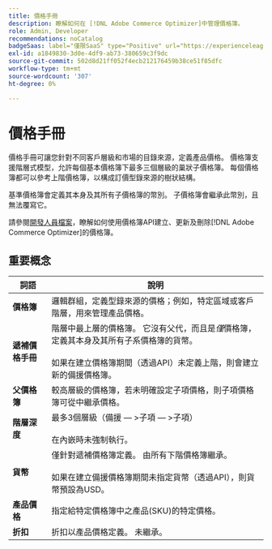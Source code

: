 ```yaml
---
title: 價格手冊
description: 瞭解如何在 [!DNL Adobe Commerce Optimizer]中管理價格簿。
role: Admin, Developer
recommendations: noCatalog
badgeSaas: label="僅限SaaS" type="Positive" url="https://experienceleague.adobe.com/zh-hant/docs/commerce/user-guides/product-solutions" tooltip="僅適用於Adobe Commerce as a Cloud Service和Adobe Commerce Optimizer專案(Adobe管理的SaaS基礎結構)。"
exl-id: a1849830-3d0e-4df9-ab73-380659c3f9dc
source-git-commit: 502d8d21ff052f4ecb212176459b38ce51f85dfc
workflow-type: tm+mt
source-wordcount: '307'
ht-degree: 0%

---
```


# 價格手冊

價格手冊可讓您針對不同客戶層級和市場的目錄來源，定義產品價格。 價格簿支援階層式模型，允許每個基本價格簿下最多三個層級的巢狀子價格簿。 每個價格簿都可以參考上階價格簿，以構成訂價型錄來源的樹狀結構。

基準價格簿會定義其本身及其所有子價格簿的幣別。 子價格簿會繼承此幣別，且無法覆寫它。

請參閱[開發人員檔案](https://developer.adobe.com/commerce/services/reference/rest/)，瞭解如何使用價格簿API建立、更新及刪除[!DNL Adobe Commerce Optimizer]的價格簿。

## 重要概念

| 詞語 | 說明 |
|------|-------------|
| **價格簿** | 邏輯群組，定義型錄來源的價格；例如，特定區域或客戶階層，用來管理產品價格。 |
| **遞補價格手冊** | 階層中最上層的價格簿。 它沒有父代，而且是&#x200B;*僅*&#x200B;價格簿，定義其本身及其所有子系價格簿的貨幣。<br/><br/>如果在建立價格簿期間（透過API）未定義上階，則會建立新的備援價格簿。 |
| **父價格簿** | 較高層級的價格簿，若未明確設定子項價格，則子項價格簿可從中繼承價格。 |
| **階層深度** | 最多3個層級（備援 — >子項 — >子項）<br/><br/>在內嵌時未強制執行。 |
| **貨幣** | 僅針對遞補價格簿定義。 由所有下階價格簿繼承。<br/><br/>如果在建立備援價格簿期間未指定貨幣（透過API），則貨幣預設為USD。 |
| **產品價格** | 指定給特定價格簿中之產品(SKU)的特定價格。 |
| **折扣** | 折扣以產品價格定義。 未繼承。 |
